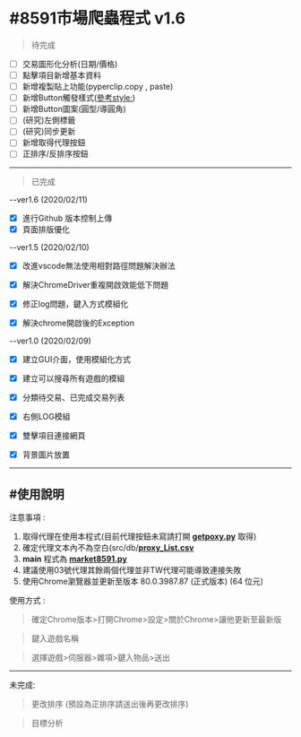 #8591市場爬蟲程式 v1.6
==
>待完成

- [ ] 交易圖形化分析(日期/價格)
- [ ] 點擊項目新增基本資料
- [ ] 新增複製貼上功能(pyperclip.copy , paste)
- [ ] 新增Button觸發樣式([參考style:](https://www.geeksforgeeks.org/python-add-style-to-tkinter-button/))
- [ ] 新增Button圖案(圓型/導圓角)
- [ ] (研究)左側標籤
- [ ] (研究)同步更新 
- [ ] 新增取得代理按鈕
- [ ] 正排序/反排序按鈕
* * *
>已完成

--ver1.6 (2020/02/11)
- [X] 進行Github 版本控制上傳
- [X] 頁面排版優化

--ver1.5 (2020/02/10)
- [X] 改進vscode無法使用相對路徑問題解決辦法
- [X] 解決ChromeDriver重複開啟效能低下問題
- [x] 修正log問題，鍵入方式模組化
- [X] 解決chrome開啟後的Exception


--ver1.0 (2020/02/09)
- [x] 建立GUI介面，使用模組化方式
- [x] 建立可以搜尋所有遊戲的模組
- [x] 分類待交易、已完成交易列表
- [X] 右側LOG模組
- [X] 雙擊項目連接網頁
- [X] 背景圖片放置


* * *
#使用說明
--
注意事項 :
1. 取得代理在使用本程式(目前代理按鈕未寫請打開 [__getpoxy.py__](getpoxy.py) 取得)
2. 確定代理文本內不為空白(src/db/[__proxy_List.csv__](src/db)
3. __main__ 程式為 [__market8591.py__](market8591.py)
4. 建議使用03號代理其餘兩個代理並非TW代理可能導致連接失敗
5. 使用Chrome瀏覽器並更新至版本 80.0.3987.87 (正式版本) (64 位元)



使用方式 :

>確定Chrome版本>打開Chrome>設定>關於Chrome>讓他更新至最新版

>鍵入遊戲名稱
<!-- ![image](src/image/bg.jpg) -->

>選擇遊戲>伺服器>雜項>鍵入物品>送出

* * *
未完成:

>更改排序 (預設為正排序請送出後再更改排序)

>目標分析


